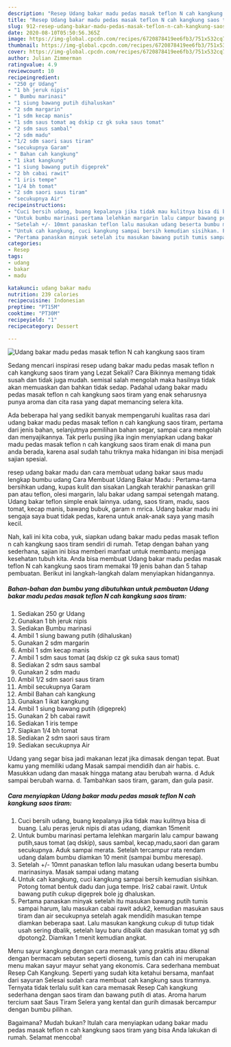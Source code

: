 ```yaml
---
description: "Resep Udang bakar madu pedas masak teflon N cah kangkung saos tiram | Bahan Membuat Udang bakar madu pedas masak teflon N cah kangkung saos tiram Yang Bikin Ngiler"
title: "Resep Udang bakar madu pedas masak teflon N cah kangkung saos tiram | Bahan Membuat Udang bakar madu pedas masak teflon N cah kangkung saos tiram Yang Bikin Ngiler"
slug: 912-resep-udang-bakar-madu-pedas-masak-teflon-n-cah-kangkung-saos-tiram-bahan-membuat-udang-bakar-madu-pedas-masak-teflon-n-cah-kangkung-saos-tiram-yang-bikin-ngiler
date: 2020-08-10T05:50:56.365Z
image: https://img-global.cpcdn.com/recipes/6720878419ee6fb3/751x532cq70/udang-bakar-madu-pedas-masak-teflon-n-cah-kangkung-saos-tiram-foto-resep-utama.jpg
thumbnail: https://img-global.cpcdn.com/recipes/6720878419ee6fb3/751x532cq70/udang-bakar-madu-pedas-masak-teflon-n-cah-kangkung-saos-tiram-foto-resep-utama.jpg
cover: https://img-global.cpcdn.com/recipes/6720878419ee6fb3/751x532cq70/udang-bakar-madu-pedas-masak-teflon-n-cah-kangkung-saos-tiram-foto-resep-utama.jpg
author: Julian Zimmerman
ratingvalue: 4.9
reviewcount: 10
recipeingredient:
- "250 gr Udang"
- "1 bh jeruk nipis"
- " Bumbu marinasi"
- "1 siung bawang putih dihaluskan"
- "2 sdm margarin"
- "1 sdm kecap manis"
- "1 sdm saus tomat aq dskip cz gk suka saus tomat"
- "2 sdm saus sambal"
- "2 sdm madu"
- "1/2 sdm saori saus tiram"
- "secukupnya Garam"
- " Bahan cah kangkung"
- "1 ikat kangkung"
- "1 siung bawang putih digeprek"
- "2 bh cabai rawit"
- "1 iris tempe"
- "1/4 bh tomat"
- "2 sdm saori saus tiram"
- "secukupnya Air"
recipeinstructions:
- "Cuci bersih udang, buang kepalanya jika tidak mau kulitnya bisa di buang. Lalu peras jeruk nipis di atas udang, diamkan 15menit"
- "Untuk bumbu marinasi pertama lelehkan margarin lalu campur bawang putih,saus tomat (aq dskip), saus sambal, kecap,madu,saori dan garam secukupnya. Aduk sampai merata. Setelah tercampur rata rendam udang dalam bumbu diamkan 10 menit (sampai bumbu meresap)."
- "Setelah +/- 10mnt panaskan teflon lalu masukan udang beserta bumbu marinasinya. Masak sampai udang matang"
- "Untuk cah kangkung, cuci kangkung sampai bersih kemudian sisihkan. Potong tomat bentuk dadu dan juga tempe. Iris2 cabai rawit. Untuk bawang putih cukup digeprek bole jg dhaluskan."
- "Pertama panaskan minyak setelah itu masukan bawang putih tumis sampai harum, lalu masukan cabai rawit aduk2, kemudian masukan saus tiram dan air secukupnya setelah agak mendidih masukan tempe diamkan beberapa saat. Lalu masukan kangkung cukup di tutup tidak usah sering dbalik, setelah layu baru dibalik dan masukan tomat yg sdh dpotong2. Diamkan 1 menit kemudian angkat."
categories:
- Resep
tags:
- udang
- bakar
- madu

katakunci: udang bakar madu 
nutrition: 239 calories
recipecuisine: Indonesian
preptime: "PT15M"
cooktime: "PT30M"
recipeyield: "1"
recipecategory: Dessert

---
```



![Udang bakar madu pedas masak teflon N cah kangkung saos tiram](https://img-global.cpcdn.com/recipes/6720878419ee6fb3/751x532cq70/udang-bakar-madu-pedas-masak-teflon-n-cah-kangkung-saos-tiram-foto-resep-utama.jpg)

Sedang mencari inspirasi resep udang bakar madu pedas masak teflon n cah kangkung saos tiram yang Lezat Sekali? Cara Bikinnya memang tidak susah dan tidak juga mudah. semisal salah mengolah maka hasilnya tidak akan memuaskan dan bahkan tidak sedap. Padahal udang bakar madu pedas masak teflon n cah kangkung saos tiram yang enak seharusnya punya aroma dan cita rasa yang dapat memancing selera kita.

Ada beberapa hal yang sedikit banyak mempengaruhi kualitas rasa dari udang bakar madu pedas masak teflon n cah kangkung saos tiram, pertama dari jenis bahan, selanjutnya pemilihan bahan segar, sampai cara mengolah dan menyajikannya. Tak perlu pusing jika ingin menyiapkan udang bakar madu pedas masak teflon n cah kangkung saos tiram enak di mana pun anda berada, karena asal sudah tahu triknya maka hidangan ini bisa menjadi sajian spesial.

resep udang bakar madu dan cara membuat udang bakar saus madu lengkap bumbu udang Cara Membuat Udang Bakar Madu : Pertama-tama bersihkan udang, kupas kulit dan sisakan Langkah terakhir panaskan grill pan atau teflon, olesi margarin, lalu bakar udang sampai setengah matang. Udang bakar teflon simple enak lainnya. udang, saos tiram, madu, saos tomat, kecap manis, bawang bubuk, garam n mrica. Udang bakar madu ini sengaja saya buat tidak pedas, karena untuk anak-anak saya yang masih kecil.


Nah, kali ini kita coba, yuk, siapkan udang bakar madu pedas masak teflon n cah kangkung saos tiram sendiri di rumah. Tetap dengan bahan yang sederhana, sajian ini bisa memberi manfaat untuk membantu menjaga kesehatan tubuh kita. Anda bisa membuat Udang bakar madu pedas masak teflon N cah kangkung saos tiram memakai 19 jenis bahan dan 5 tahap pembuatan. Berikut ini langkah-langkah dalam menyiapkan hidangannya.

<!--inarticleads1-->

##### Bahan-bahan dan bumbu yang dibutuhkan untuk pembuatan Udang bakar madu pedas masak teflon N cah kangkung saos tiram:

1. Sediakan 250 gr Udang
1. Gunakan 1 bh jeruk nipis
1. Sediakan  Bumbu marinasi
1. Ambil 1 siung bawang putih (dihaluskan)
1. Gunakan 2 sdm margarin
1. Ambil 1 sdm kecap manis
1. Ambil 1 sdm saus tomat (aq dskip cz gk suka saus tomat)
1. Sediakan 2 sdm saus sambal
1. Gunakan 2 sdm madu
1. Ambil 1/2 sdm saori saus tiram
1. Ambil secukupnya Garam
1. Ambil  Bahan cah kangkung
1. Gunakan 1 ikat kangkung
1. Ambil 1 siung bawang putih (digeprek)
1. Gunakan 2 bh cabai rawit
1. Sediakan 1 iris tempe
1. Siapkan 1/4 bh tomat
1. Sediakan 2 sdm saori saus tiram
1. Sediakan secukupnya Air


Udang yang segar bisa jadi makanan lezat jika dimasak dengan tepat. Buat kamu yang memiliki udang Masak sampai mendidih dan air habis. c. Masukkan udang dan masak hingga matang atau berubah warna. d Aduk sampai berubah warna. d. Tambahkan saos tiram, garam, dan gula pasir. 

<!--inarticleads2-->

##### Cara menyiapkan Udang bakar madu pedas masak teflon N cah kangkung saos tiram:

1. Cuci bersih udang, buang kepalanya jika tidak mau kulitnya bisa di buang. Lalu peras jeruk nipis di atas udang, diamkan 15menit
1. Untuk bumbu marinasi pertama lelehkan margarin lalu campur bawang putih,saus tomat (aq dskip), saus sambal, kecap,madu,saori dan garam secukupnya. Aduk sampai merata. Setelah tercampur rata rendam udang dalam bumbu diamkan 10 menit (sampai bumbu meresap).
1. Setelah +/- 10mnt panaskan teflon lalu masukan udang beserta bumbu marinasinya. Masak sampai udang matang
1. Untuk cah kangkung, cuci kangkung sampai bersih kemudian sisihkan. Potong tomat bentuk dadu dan juga tempe. Iris2 cabai rawit. Untuk bawang putih cukup digeprek bole jg dhaluskan.
1. Pertama panaskan minyak setelah itu masukan bawang putih tumis sampai harum, lalu masukan cabai rawit aduk2, kemudian masukan saus tiram dan air secukupnya setelah agak mendidih masukan tempe diamkan beberapa saat. Lalu masukan kangkung cukup di tutup tidak usah sering dbalik, setelah layu baru dibalik dan masukan tomat yg sdh dpotong2. Diamkan 1 menit kemudian angkat.


Menu sayur kangkung dengan cara memasak yang praktis atau dikenal dengan bermacam sebutan seperti dioseng, tumis dan cah ini merupakan menu makan sayur mayur sehat yang ekonomis. Cara sederhana membuat Resep Cah Kangkung. Seperti yang sudah kita ketahui bersama, manfaat dari sayuran Selesai sudah cara membuat cah kangkung saus tiramnya. Ternyata tidak terlalu sulit kan cara memasak Resep Cah kangkung sederhana dengan saos tiram dan bawang putih di atas. Aroma harum tercium saat Saus Tiram Selera yang kental dan gurih dimasak bercampur dengan bumbu pilihan. 

Bagaimana? Mudah bukan? Itulah cara menyiapkan udang bakar madu pedas masak teflon n cah kangkung saos tiram yang bisa Anda lakukan di rumah. Selamat mencoba!
